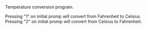 Temperature conversion program. 

Pressing "1" on initial promp will convert from Fahrenheit to Celsius.
Pressing "2" on initial promp will convert from Celsius to Fahrenheit.